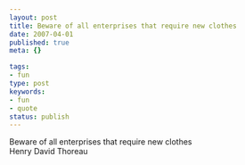 ```yaml
---
layout: post
title: Beware of all enterprises that require new clothes
date: 2007-04-01
published: true
meta: {}

tags:
- fun
type: post
keywords:
- fun
- quote
status: publish
---
```

Beware of all enterprises that require new clothes<br />Henry David Thoreau
